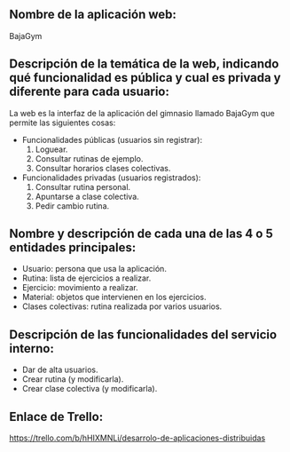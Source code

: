 ## Nombre de la aplicación web:

BajaGym

## Descripción de la temática de la web, indicando qué funcionalidad es pública y cual es privada y diferente para cada usuario:

La web es la interfaz de la aplicación del gimnasio llamado BajaGym que permite las siguientes cosas:

  - Funcionalidades públicas (usuarios sin registrar):
    1. Loguear.
    2. Consultar rutinas de ejemplo.
    3. Consultar horarios clases colectivas.
  - Funcionalidades privadas (usuarios registrados):
    1. Consultar rutina personal.
    2. Apuntarse a clase colectiva.
    3. Pedir cambio rutina.

## Nombre y descripción de cada una de las 4 o 5 entidades principales:

   - Usuario: persona que usa la aplicación.
   - Rutina: lista de ejercicios a realizar.
   - Ejercicio: movimiento a realizar.
   - Material: objetos que intervienen en los ejercicios.
   - Clases colectivas: rutina realizada por varios usuarios.


## Descripción de las funcionalidades del servicio interno:

  - Dar de alta usuarios.
  - Crear rutina (y modificarla).
  - Crear clase colectiva (y modificarla).

## Enlace de Trello:

https://trello.com/b/hHIXMNLi/desarrolo-de-aplicaciones-distribuidas
